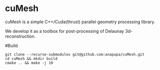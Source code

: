 # cuMesh
cuMesh is a simple C++/Cuda(thrust) parallel geometry processing library.

We develop it as a toolbox for post-processing of Delaunay 3d-reconstruction.

#Build
```shell
git clone --recurse-submodules git@github.com:anapupa/cuMesh.git
cd cuMesh && mkdir build
cmake .. && make -j 10
```